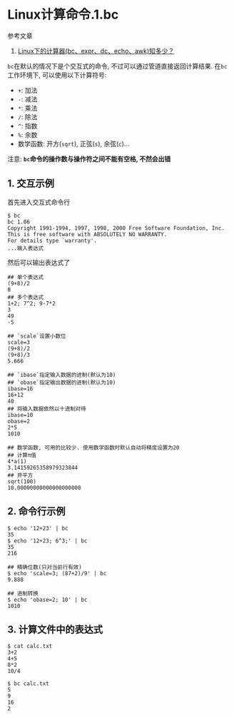 # Linux计算命令.1.bc

参考文章

1. [Linux下的计算器(bc、expr、dc、echo、awk)知多少？](http://blog.chinaunix.net/uid-24673811-id-1760837.html)

`bc`在默认的情况下是个交互式的命令, 不过可以通过管道直接返回计算结果. 在`bc`工作环境下, 可以使用以下计算符号: 

- `+`: 加法
- `-`: 减法 
- `*`: 乘法 
- `/`: 除法 
- `^`: 指数 
- `%`: 余数
- 数学函数: 开方(`sqrt`), 正弦(`s`), 余弦(`c`)...

注意: **`bc`命令的操作数与操作符之间不能有空格, 不然会出错**

## 1. 交互示例

首先进入交互式命令行

```console
$ bc
bc 1.06
Copyright 1991-1994, 1997, 1998, 2000 Free Software Foundation, Inc.
This is free software with ABSOLUTELY NO WARRANTY.
For details type `warranty'. 
...输入表达式
```

然后可以输出表达式了

```shell
## 单个表达式
(9+8)/2
8
## 多个表达式
1+2; 7^2; 9-7*2
3
49
-5
```

```shell
## `scale`设置小数位
scale=3         
(9+8)/2
(9+8)/3
5.666
```

```shell
## `ibase`指定输入数据的进制(默认为10)
## `obase`指定输出数据的进制(默认为10)
ibase=16
16+12
40
## 将输入数据依然以十进制对待
ibase=10
obase=2
2*5
1010

## 数学函数, 可用的比较少. 使用数学函数时默认自动将精度设置为20
## 计算π值
4*a(1)
3.14159265358979323844
## 开平方
sqrt(100)
10.00000000000000000000
```

## 2. 命令行示例

```
$ echo '12+23' | bc
35
$ echo '12+23; 6^3;' | bc
35
216

## 精确位数(只对当前行有效)
$ echo 'scale=3; (87+2)/9' | bc
9.888

## 进制转换
$ echo 'obase=2; 10' | bc
1010
```

## 3. 计算文件中的表达式

```
$ cat calc.txt 
3+2
4+5
8*2
10/4

$ bc calc.txt 
5
9
16
2
```
